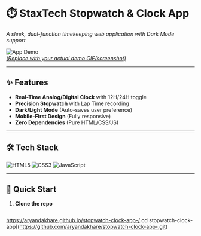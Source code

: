 # ⏱️ StaxTech Stopwatch & Clock App  
*A sleek, dual-function timekeeping web application with Dark Mode support*  

![App Demo](assets/images/demo.gif)  
*[(Replace with your actual demo GIF/screenshot)](https://aryandakhare.github.io/stopwatch-clock-app-/)*  

---

## ✨ Features  
- **Real-Time Analog/Digital Clock** with 12H/24H toggle  
- **Precision Stopwatch** with Lap Time recording  
- **Dark/Light Mode** (Auto-saves user preference)  
- **Mobile-First Design** (Fully responsive)  
- **Zero Dependencies** (Pure HTML/CSS/JS)  

---

## 🛠 Tech Stack  
![HTML5](https://img.shields.io/badge/HTML5-E34F26?style=flat&logo=html5&logoColor=white)
![CSS3](https://img.shields.io/badge/CSS3-1572B6?style=flat&logo=css3&logoColor=white)
![JavaScript](https://img.shields.io/badge/JavaScript-F7DF1E?style=flat&logo=javascript&logoColor=black)

---

## 🚀 Quick Start  
1. **Clone the repo**  
   ```bash
  https://aryandakhare.github.io/stopwatch-clock-app-/
   cd stopwatch-clock-app](https://github.com/aryandakhare/stopwatch-clock-app-.git)
